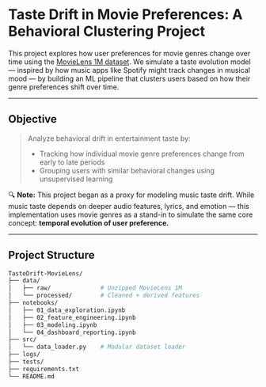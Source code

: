 # Taste Drift in Movie Preferences: A Behavioral Clustering Project

This project explores how user preferences for movie genres change over time using the [MovieLens 1M dataset](https://grouplens.org/datasets/movielens/1m/). We simulate a taste evolution model — inspired by how music apps like Spotify might track changes in musical mood — by building an ML pipeline that clusters users based on how their genre preferences shift over time.

---

## Objective

> Analyze behavioral drift in entertainment taste by:
>
> * Tracking how individual movie genre preferences change from early to late periods  
> * Grouping users with similar behavioral changes using unsupervised learning

🔍 **Note:** This project began as a proxy for modeling music taste drift. While music taste depends on deeper audio features, lyrics, and emotion — this implementation uses movie genres as a stand-in to simulate the same core concept: **temporal evolution of user preference.**

---

## Project Structure

```bash
TasteDrift-MovieLens/
├── data/
│   ├── raw/              # Unzipped MovieLens 1M
│   └── processed/        # Cleaned + derived features
├── notebooks/
│   ├── 01_data_exploration.ipynb
│   ├── 02_feature_engineering.ipynb
│   ├── 03_modeling.ipynb
│   └── 04_dashboard_reporting.ipynb
├── src/
│   └── data_loader.py    # Modular dataset loader
├── logs/
├── tests/
├── requirements.txt
└── README.md


